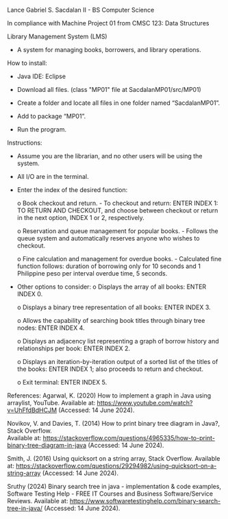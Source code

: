 Lance Gabriel S. Sacdalan
II - BS Computer Science

In compliance with Machine Project 01 from CMSC 123: Data Structures

Library Management System (LMS)
-	A system for managing books, borrowers, and library operations.

How to install:
-	Java IDE: Eclipse  

-	Download all files. (class "MP01" file at SacdalanMP01/src/MP01)

-	Create a folder and locate all files in one folder named “SacdalanMP01”.

-	Add to package “MP01”.

-	Run the program.

Instructions: 
-	Assume  you are the librarian, and no other users will be using the system.

-	All I/O are in the terminal.

-	Enter the index of the desired function:

    o	Book checkout and return.
        -	To checkout and return: ENTER INDEX 1: TO RETURN AND CHECKOUT, and choose between checkout or return in the next option, INDEX 1 or 2, respectively.

    o	Reservation and queue management for popular books.
        -	Follows the queue system and automatically reserves anyone who wishes to checkout.

    o	Fine calculation and management for overdue books.
        -	Calculated fine function follows: duration of borrowing only for 10 seconds and 1 Philippine peso per interval overdue time, 5 seconds.

-	Other options to consider:
    o	Displays the array of all books: ENTER INDEX 0.

    o	Displays a binary tree representation of all books: ENTER INDEX 3.

    o	Allows the capability of searching book titles through binary tree nodes: ENTER INDEX 4.

    o	Displays an adjacency list representing a graph of borrow history and relationships per book: ENTER INDEX 2.

    o	Displays an iteration-by-iteration output of a sorted list of the titles of the books: ENTER INDEX 1; also proceeds to return and checkout.
    
    o   Exit terminal: ENTER INDEX 5.

References:
Agarwal, K. (2020) How to implement a graph in Java using arraylist, YouTube. 
    Available at: https://www.youtube.com/watch?v=UhFfdBdHCJM (Accessed: 14 June 2024). 

Novikov, V. and Davies, T. (2014) How to print binary tree diagram in Java?, Stack Overflow.  
    Available at: https://stackoverflow.com/questions/4965335/how-to-print-binary-tree-diagram-in-java (Accessed: 14 June 2024). 

Smith, J. (2016) Using quicksort on a string array, Stack Overflow. 
    Available at: https://stackoverflow.com/questions/29294982/using-quicksort-on-a-string-array (Accessed: 14 June 2024). 

Sruthy (2024) Binary search tree in java - implementation & code examples, 
    Software Testing Help - FREE IT Courses and Business Software/Service Reviews. Available at: https://www.softwaretestinghelp.com/binary-search-tree-in-java/ 
    (Accessed: 14 June 2024). 

